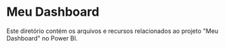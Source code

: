 # Meu Dashboard

Este diretório contém os arquivos e recursos relacionados ao projeto "Meu Dashboard" no Power BI.
